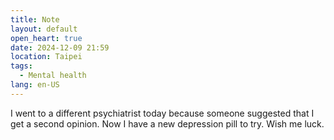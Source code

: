```yaml
---
title: Note
layout: default
open_heart: true
date: 2024-12-09 21:59
location: Taipei
tags: 
  - Mental health
lang: en-US
---
```


I went to a different psychiatrist today because someone suggested that I get a second opinion. Now I have a new depression pill to try. Wish me luck.
